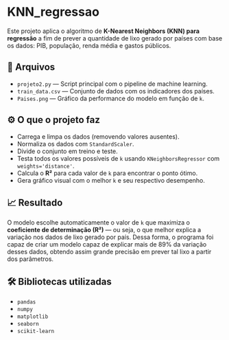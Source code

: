 # KNN_regressao

Este projeto aplica o algoritmo de **K-Nearest Neighbors (KNN) para regressão** a fim de prever a quantidade de lixo gerado por países com base os dados: PIB, população, renda média e gastos públicos.

## 📂 Arquivos

- `projeto2.py` — Script principal com o pipeline de machine learning.
- `train_data.csv` — Conjunto de dados com os indicadores dos países.
- `Paises.png` — Gráfico da performance do modelo em função de `k`.

## ⚙️ O que o projeto faz

- Carrega e limpa os dados (removendo valores ausentes).
- Normaliza os dados com `StandardScaler`.
- Divide o conjunto em treino e teste.
- Testa todos os valores possíveis de `k` usando `KNeighborsRegressor` com `weights='distance'`.
- Calcula o **R²** para cada valor de `k` para encontrar o ponto ótimo.
- Gera gráfico visual com o melhor `k` e seu respectivo desempenho.

## 📈 Resultado

O modelo escolhe automaticamente o valor de `k` que maximiza o **coeficiente de determinação (R²)** — ou seja, o que melhor explica a variação nos dados de lixo gerado por país.
Dessa forma, o programa foi capaz de criar um modelo capaz de explicar mais de 89% da variação desses dados, obtendo assim grande precisão em prever tal lixo a partir dos parâmetros.

## 🛠️ Bibliotecas utilizadas

- `pandas`
- `numpy`
- `matplotlib`
- `seaborn`
- `scikit-learn`

